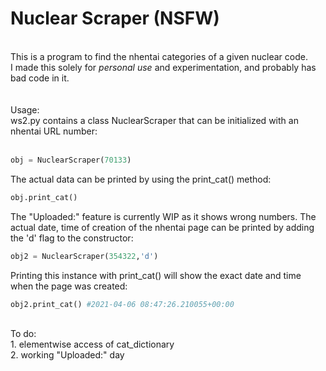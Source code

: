 <h1>Nuclear Scraper (NSFW)</h1>
<br />
This is a program to find the nhentai categories of a given nuclear code.<br />
I made this solely for <i>personal use</i> and experimentation, and probably has bad code in it.<br />
<br /><br />Usage:<br />
ws2.py contains a class NuclearScraper that can be initialized with an nhentai URL number:<br /><br />

```python
obj = NuclearScraper(70133) 
```
The actual data can be printed by using the print_cat() method:<br />
```python
obj.print_cat()
```
The "Uploaded:" feature is currently WIP as it shows wrong numbers. The actual date, time of creation of the nhentai page can be printed by adding the 'd' flag to the constructor:<br />

```python
obj2 = NuclearScraper(354322,'d')
```
Printing this instance with print_cat() will show the exact date and time when the page was created:<br />

```python
obj2.print_cat() #2021-04-06 08:47:26.210055+00:00
```
<br />
To do:<br />
1. elementwise access of cat_dictionary<br />
2. working "Uploaded:" day<br />
